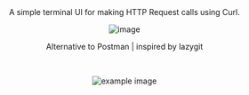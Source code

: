 <div align="center">
A simple terminal UI for making HTTP Request calls using Curl. 


![image](https://github.com/Jorgexyx/lazycurl/assets/23204093/6f49db4e-e4cf-4d4b-a149-b8d9a1222998)
<br/>
<p>Alternative to Postman | inspired by lazygit</p>
<br />

![example image](https://github.com/Jorgexyx/LazyCurl/blob/main/example.png)
<br/>
